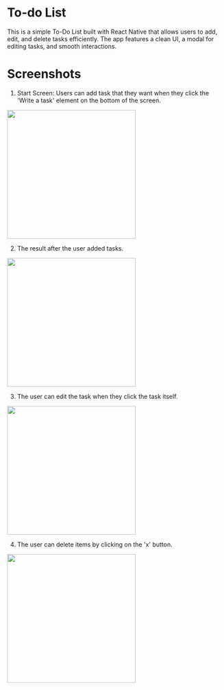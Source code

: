 # To-do List
This is a simple To-Do List built with React Native that allows users to add, edit, and delete tasks efficiently. The app features a clean UI, a modal for editing tasks, and smooth interactions.

# Screenshots
1. Start Screen: Users can add task that they want when they click the 'Write a task' element on the bottom of the screen.
<img src="https://github.com/user-attachments/assets/09aab228-50ea-4453-814f-cb0448257c01" width="300"> 

2. The result after the user added tasks.
<img src="https://github.com/user-attachments/assets/f61b45de-4bbe-4848-938e-be5e6090b141" width="300">

3. The user can edit the task when they click the task itself.
<img src="https://github.com/user-attachments/assets/fcb62bcb-1b97-4f4b-a267-18676f8dd84b" width="300">

4. The user can delete items by clicking on the 'x' button.
<img src="https://github.com/user-attachments/assets/70254af4-4df2-45e3-9cd0-078436a37805" width="300"> 



